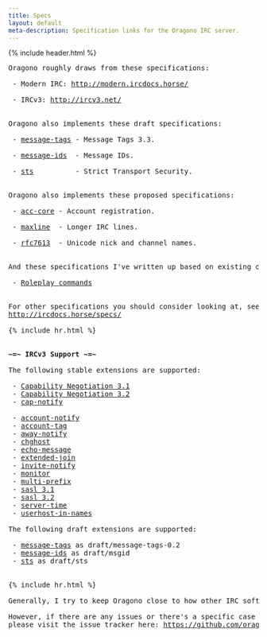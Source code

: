 ```yaml
---
title: Specs
layout: default
meta-description: Specification links for the Oragono IRC server.
---
```

{% include header.html %}

<pre>
Oragono roughly draws from these specifications:

 - Modern IRC: <a href="http://modern.ircdocs.horse/">http://modern.ircdocs.horse/</a>

 - IRCv3: <a href="http://ircv3.net/">http://ircv3.net/</a>


Oragono also implements these draft specifications:

 - <a href="http://ircv3.net/specs/core/message-tags-3.3.html">message-tags</a> - Message Tags 3.3.

 - <a href="http://ircv3.net/specs/extensions/message-ids.html">message-ids</a>  - Message IDs.

 - <a href="http://ircv3.net/specs/core/sts-3.3.html">sts</a>          - Strict Transport Security.


Oragono also implements these proposed specifications:

 - <a href="https://github.com/DanielOaks/ircv3-specifications/blob/register-and-verify/extensions/acc-core.md">acc-core</a> - Account registration.

 - <a href="https://github.com/DanielOaks/ircv3-specifications/blob/master+line-lengths/extensions/line-lengths.md">maxline</a>  - Longer IRC lines.

 - <a href="https://github.com/DanielOaks/ircv3-specifications/blob/master%2Brfc7700/documentation/rfc7613.md">rfc7613</a>  - Unicode nick and channel names.


And these specifications I've written up based on existing commands and behaviour:

 - <a href="https://gist.github.com/DanielOaks/420d14efbbcda93a7d7e1dc00bf7dc25">Roleplay commands</a>


For other specifications you should consider looking at, see this page:
<a href="http://ircdocs.horse/specs/">http://ircdocs.horse/specs/</a>

{% include hr.html %}


<strong>~=~ IRCv3 Support ~=~</strong>

The following stable extensions are supported:

 - <a href="http://ircv3.net/specs/core/capability-negotiation-3.1.html">Capability Negotiation 3.1</a>
 - <a href="http://ircv3.net/specs/core/capability-negotiation-3.2.html">Capability Negotiation 3.2</a>
 - <a href="http://ircv3.net/specs/extensions/cap-notify-3.2.html">cap-notify</a>

 - <a href="http://ircv3.net/specs/extensions/account-notify-3.1.html">account-notify</a>
 - <a href="http://ircv3.net/specs/extensions/account-tag-3.2.html">account-tag</a>
 - <a href="http://ircv3.net/specs/extensions/away-notify-3.1.html">away-notify</a>
 - <a href="http://ircv3.net/specs/extensions/chghost-3.2.html">chghost</a>
 - <a href="http://ircv3.net/specs/extensions/echo-message-3.2.html">echo-message</a>
 - <a href="http://ircv3.net/specs/extensions/extended-join-3.1.html">extended-join</a>
 - <a href="http://ircv3.net/specs/extensions/invite-notify-3.2.html">invite-notify</a>
 - <a href="http://ircv3.net/specs/core/monitor-3.2.html">monitor</a>
 - <a href="http://ircv3.net/specs/extensions/multi-prefix-3.1.html">multi-prefix</a>
 - <a href="http://ircv3.net/specs/extensions/sasl-3.1.html">sasl 3.1</a>
 - <a href="http://ircv3.net/specs/extensions/sasl-3.2.html">sasl 3.2</a>
 - <a href="http://ircv3.net/specs/extensions/server-time-3.2.html">server-time</a>
 - <a href="http://ircv3.net/specs/extensions/userhost-in-names-3.2.html">userhost-in-names</a>

The following draft extensions are supported:

 - <a href="http://ircv3.net/specs/core/message-tags-3.3.html">message-tags</a> as draft/message-tags-0.2
 - <a href="http://ircv3.net/specs/extensions/message-ids.html">message-ids</a> as draft/msgid
 - <a href="http://ircv3.net/specs/core/sts-3.3.html">sts</a> as draft/sts


{% include hr.html %}

Generally, I try to keep Oragono close to how other IRC software behaves.

However, if there are any issues or there's a specific case you'd like to report,
please visit the issue tracker here: <a href="https://github.com/oragono/oragono/issues">https://github.com/oragono/oragono/issues</a>
</pre>